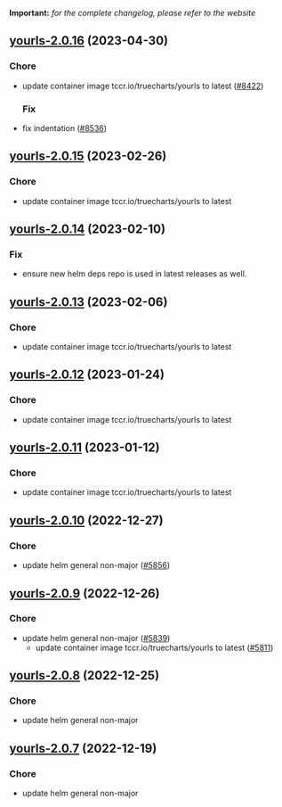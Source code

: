 **Important:**
*for the complete changelog, please refer to the website*




## [yourls-2.0.16](https://github.com/truecharts/charts/compare/yourls-2.0.15...yourls-2.0.16) (2023-04-30)

### Chore

- update container image tccr.io/truecharts/yourls to latest ([#8422](https://github.com/truecharts/charts/issues/8422))
  
  ### Fix

- fix indentation ([#8536](https://github.com/truecharts/charts/issues/8536))
  
  


## [yourls-2.0.15](https://github.com/truecharts/charts/compare/yourls-2.0.14...yourls-2.0.15) (2023-02-26)

### Chore

- update container image tccr.io/truecharts/yourls to latest
  
  


## [yourls-2.0.14](https://github.com/truecharts/charts/compare/yourls-2.0.13...yourls-2.0.14) (2023-02-10)

### Fix

- ensure new helm deps repo is used in latest releases as well.
  
  


## [yourls-2.0.13](https://github.com/truecharts/charts/compare/yourls-2.0.12...yourls-2.0.13) (2023-02-06)

### Chore

- update container image tccr.io/truecharts/yourls to latest
  
  


## [yourls-2.0.12](https://github.com/truecharts/charts/compare/yourls-2.0.11...yourls-2.0.12) (2023-01-24)

### Chore

- update container image tccr.io/truecharts/yourls to latest
  
  


## [yourls-2.0.11](https://github.com/truecharts/charts/compare/yourls-2.0.10...yourls-2.0.11) (2023-01-12)

### Chore

- update container image tccr.io/truecharts/yourls to latest
  
  


## [yourls-2.0.10](https://github.com/truecharts/charts/compare/yourls-2.0.9...yourls-2.0.10) (2022-12-27)

### Chore

- update helm general non-major ([#5856](https://github.com/truecharts/charts/issues/5856))
  
  


## [yourls-2.0.9](https://github.com/truecharts/charts/compare/yourls-2.0.8...yourls-2.0.9) (2022-12-26)

### Chore

- update helm general non-major ([#5839](https://github.com/truecharts/charts/issues/5839))
  - update container image tccr.io/truecharts/yourls to latest ([#5811](https://github.com/truecharts/charts/issues/5811))
  
  


## [yourls-2.0.8](https://github.com/truecharts/charts/compare/yourls-2.0.7...yourls-2.0.8) (2022-12-25)

### Chore

- update helm general non-major
  
  


## [yourls-2.0.7](https://github.com/truecharts/charts/compare/yourls-2.0.6...yourls-2.0.7) (2022-12-19)

### Chore

- update helm general non-major
  
  
